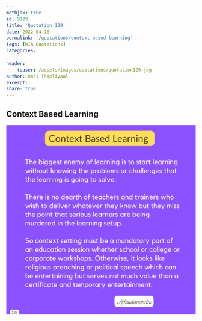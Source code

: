 ```yaml
---
mathjax: true
id: 9129
title: 'Quotation 129'
date: 2022-04-16
permalink: '/quotations/context-based-learning'
tags: [WIA Quotations] 
categories: 

header:
    teaser: /assets/images/quotations/quotation129.jpg
author: Hari Thapliyaal 
excerpt:
share: true 
---
```


## Context Based Learning

![Context Based Learning](/assets/images/quotations/quotation129.jpg)

